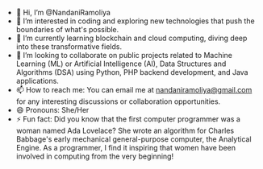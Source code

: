 - 👋 Hi, I’m @NandaniRamoliya
- 👀 I’m interested in coding and exploring new technologies that push the boundaries of what's possible.
- 🌱 I’m currently learning blockchain and cloud computing, diving deep into these transformative fields.
- 💞️ I’m looking to collaborate on public projects related to Machine Learning (ML) or Artificial Intelligence (AI), Data Structures
  and Algorithms (DSA) using Python, PHP backend development, and Java applications.
- 📫 How to reach me: You can email me at nandaniramoliya@gmail.com for any interesting discussions or collaboration opportunities.
- 😄 Pronouns: She/Her
- ⚡ Fun fact: Did you know that the first computer programmer was a woman named Ada Lovelace? She wrote an algorithm for Charles Babbage's
  early mechanical general-purpose computer, the Analytical Engine. As a programmer, I find it inspiring that women have been involved in computing from the very beginning!
